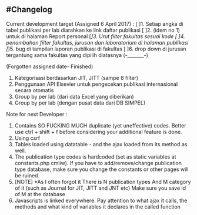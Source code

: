#Changelog
--

Current development target (Assigned 6 April 2017) :
[ ]1. Setiap angka di tabel publikasi per lab diarahkan ke link daftar publikasi
[ ]2. (idem no 1) untuk di halaman Report personal
[*]3. Urut filter fakultas sesuai kode
[ ]4. penambahan filter fakultas, jurusan dan laboratorium di halaman publikasi
[*]5. bug di tampilan laporan publikasi di fakultas
[ ]6. drop down di jurusan tergantung sama fakultas yang dipilih diatasnya (-_______-)


(Forgotten assigned date- Finished)
1. Kategorisasi berdasarkan JIT, JITT (sampe 8 filter)
2. Penggunaan API Elsevier untuk pengecekan publikasi internasional secara otomatis
3. Group by per lab (dari data Excel yang diberikan)
4. Group by per lab (dengan pusat data dari DB SIMPEL)

Note for next Developer :
1. Contains SO FUCKING MUCH duplicate (yet uneffective) codes. Better use ctrl + shift + f before considering your additional feature is done.
2. Using csrf
3. Tables loaded using datatable - and the ajax loaded from its method as well.
4. The publication type codes is hardcoded (set as static variables at constants.php cmiiw). If you have to add/remove/change publication type database, make sure you change the constants or other pages will be ruined.
5. [NOTE] *As I often forgot it
	There is N publication types
	And M category of it (such as Journal for JIT, JITT and JNT etc)
	Make sure you save id of M at the database
6. Javascripts is linked everywhere. Pay attention to what ajax it calls, the methods and what kind of variables it declares in the called function

